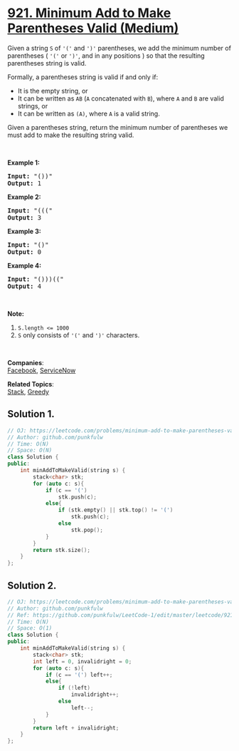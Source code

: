 # [921. Minimum Add to Make Parentheses Valid (Medium)](https://leetcode.com/problems/minimum-add-to-make-parentheses-valid/)

<p>Given a string&nbsp;<code>S</code> of <code>'('</code> and <code>')'</code> parentheses, we add the minimum number of parentheses ( <code>'('</code> or <code>')'</code>, and in any positions ) so that the resulting parentheses string is valid.</p>

<p>Formally, a parentheses string is valid if and only if:</p>

<ul>
	<li>It is the empty string, or</li>
	<li>It can be written as <code>AB</code>&nbsp;(<code>A</code> concatenated with <code>B</code>), where <code>A</code> and <code>B</code> are valid strings, or</li>
	<li>It can be written as <code>(A)</code>, where <code>A</code> is a valid string.</li>
</ul>

<p>Given a parentheses string, return the minimum number of parentheses we must add to make the resulting string valid.</p>

<p>&nbsp;</p>

<p><strong>Example 1:</strong></p>

<pre><strong>Input: </strong><span id="example-input-1-1">"())"</span>
<strong>Output: </strong><span id="example-output-1">1</span>
</pre>

<div>
<p><strong>Example 2:</strong></p>

<pre><strong>Input: </strong><span id="example-input-2-1">"((("</span>
<strong>Output: </strong><span id="example-output-2">3</span>
</pre>

<div>
<p><strong>Example 3:</strong></p>

<pre><strong>Input: </strong><span id="example-input-3-1">"()"</span>
<strong>Output: </strong><span id="example-output-3">0</span>
</pre>

<div>
<p><strong>Example 4:</strong></p>

<pre><strong>Input: </strong><span id="example-input-4-1">"()))(("</span>
<strong>Output: </strong><span id="example-output-4">4</span></pre>

<p>&nbsp;</p>
</div>
</div>
</div>

<p><strong>Note:</strong></p>

<ol>
	<li><code>S.length &lt;= 1000</code></li>
	<li><code>S</code> only consists of <code>'('</code> and <code>')'</code> characters.</li>
</ol>

<div>
<div>
<div>
<div>&nbsp;</div>
</div>
</div>
</div>

**Companies**:  
[Facebook](https://leetcode.com/company/facebook), [ServiceNow](https://leetcode.com/company/servicenow)

**Related Topics**:  
[Stack](https://leetcode.com/tag/stack/), [Greedy](https://leetcode.com/tag/greedy/)

## Solution 1.

```cpp
// OJ: https://leetcode.com/problems/minimum-add-to-make-parentheses-valid/
// Author: github.com/punkfulw
// Time: O(N)
// Space: O(N)
class Solution {
public:
    int minAddToMakeValid(string s) {
        stack<char> stk;
        for (auto c: s){
            if (c == '(')
                stk.push(c);
            else{
                if (stk.empty() || stk.top() != '(')
                    stk.push(c);
                else
                    stk.pop();
            }
        }
        return stk.size();
    }
};
```

## Solution 2.

```cpp
// OJ: https://leetcode.com/problems/minimum-add-to-make-parentheses-valid/
// Author: github.com/punkfulw
// Ref: https://github.com/punkfulw/LeetCode-1/edit/master/leetcode/921.%20Minimum%20Add%20to%20Make%20Parentheses%20Valid/README.md
// Time: O(N)
// Space: O(1)
class Solution {
public:
    int minAddToMakeValid(string s) {
        stack<char> stk;
        int left = 0, invalidright = 0;
        for (auto c: s){
            if (c == '(') left++;
            else{
                if (!left)
                    invalidright++;
                else
                    left--;
            }
        }
        return left + invalidright;
    }
};
```
